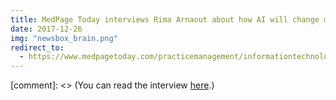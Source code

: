 ```yaml
---
title: MedPage Today interviews Rima Arnaout about how AI will change medicine
date: 2017-12-26
img: "newsbox_brain.png"
redirect_to:
  - https://www.medpagetoday.com/practicemanagement/informationtechnology/70119
---
```


[comment]: <> (You can read the interview [here](https://www.medpagetoday.com/practicemanagement/informationtechnology/70119).)
